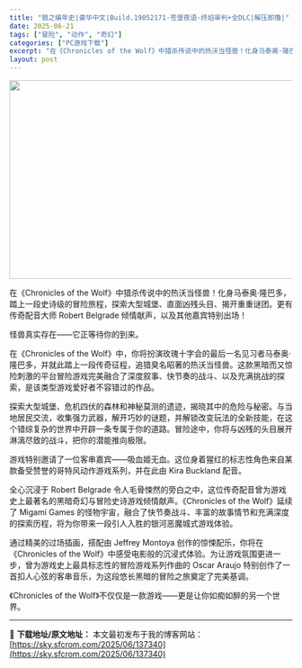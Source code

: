```yaml
---
title: "狼之编年史|豪华中文|Build.19052171-苍堡夜语-终焰审判+全DLC|解压即撸|"
date: 2025-06-21
tags: ["冒险", "动作", "奇幻"]
categories: ["PC游戏下载"]
excerpt: "在《Chronicles of the Wolf》中猎杀传说中的热沃当怪兽！化身马泰奥·隆巴多，踏上一段史诗级的冒险旅程，探索大型城堡、直面凶残头目、揭开重重谜团。更有传奇配音大师 Robert Belgrade 倾情献声，以及其他嘉宾特别出场！ 怪兽真实存在——它正等待你的到来。 在《Chroni&hellip;"
layout: post
---
```


<img class="aligncenter size-full wp-image-137341" src="https://sky.sfcrom.com/wp-content/uploads/2025/06/2025062110052838.webp" alt="" width="616" height="353" />

在《Chronicles of the Wolf》中猎杀传说中的热沃当怪兽！化身马泰奥·隆巴多，踏上一段史诗级的冒险旅程，探索大型城堡、直面凶残头目、揭开重重谜团。更有传奇配音大师 Robert Belgrade 倾情献声，以及其他嘉宾特别出场！

怪兽真实存在——它正等待你的到来。

在《Chronicles of the Wolf》中，你将扮演玫瑰十字会的最后一名见习者马泰奥·隆巴多，并就此踏上一段传奇征程，追猎臭名昭著的热沃当怪兽。这款黑暗而又惊险刺激的平台冒险游戏完美融合了深度叙事、快节奏的战斗、以及充满挑战的探索，是该类型游戏爱好者不容错过的作品。

探索大型城堡、危机四伏的森林和神秘莫测的遗迹，揭晓其中的危险与秘密。与当地居民交流，收集强力武器，解开巧妙的谜题，并解锁改变玩法的全新技能，在这个错综复杂的世界中开辟一条专属于你的道路。冒险途中，你将与凶残的头目展开淋漓尽致的战斗，把你的潜能推向极限。

游戏特别邀请了一位客串嘉宾——吸血姬无血。这位身着猩红的标志性角色来自某款备受赞誉的哥特风动作游戏系列，并在此由 Kira Buckland 配音。

全心沉浸于 Robert Belgrade 令人毛骨悚然的旁白之中，这位传奇配音曾为游戏史上最著名的黑暗奇幻与冒险史诗游戏倾情献声。《Chronicles of the Wolf》延续了 Migami Games 的怪物宇宙，融合了快节奏战斗、丰富的故事情节和充满深度的探索历程，将为你带来一段引人入胜的银河恶魔城式游戏体验。

通过精美的过场插画，搭配由 Jeffrey Montoya 创作的惊悚配乐，你将在《Chronicles of the Wolf》中感受电影般的沉浸式体验。为让游戏氛围更进一步，曾为游戏史上最具标志性的冒险游戏系列作曲的 Oscar Araujo 特别创作了一首扣人心弦的客串音乐，为这段悠长黑暗的冒险之旅奠定了完美基调。

《Chronicles of the Wolf》不仅仅是一款游戏——更是让你如痴如醉的另一个世界。

---
📖 **下载地址/原文地址：** 本文最初发布于我的博客网站：[https://sky.sfcrom.com/2025/06/137340](https://sky.sfcrom.com/2025/06/137340)
